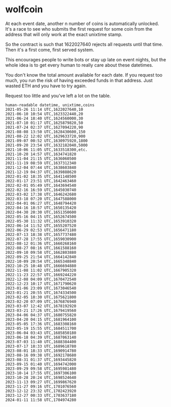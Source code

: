 # wolfcoin

At each event date, another n number of coins is automatically
unlocked. It's a race to see who submits the first request for
some coin from the address that will only work at the exact
unixtime stamp.

So the contract is such that 1622027640 rejects all requests
until that time. Then it's a first come, first served system.

This encourages people to write bots or stay up late on event
nights, but the whole idea is to get every human to really care
about these datetimes.

You don't know the total amount available for each date.
If you request too much, you run the risk of having exceeded funds
in that address. Just wasted ETH and you have to try again.

Request too little and you've left a lot on the table.

```
human-readable datetime, unixtime,coins
2021-05-26 11:14 UTC,1622027640,10
2021-06-10 10:54 UTC,1623322440,20
2021-06-24 18:40 UTC,1624560000,30
2021-07-10 01:17 UTC,1625879820,50
2021-07-24 02:37 UTC,1627094220,90
2021-08-08 13:50 UTC,1628430600,150
2021-08-22 12:02 UTC,1629633720,900
2021-09-07 00:52 UTC,1630975920,1800
2021-09-20 23:54 UTC,1632182040,5000
2021-10-06 11:05 UTC,1633518300,etc.
2021-10-20 14:57 UTC,1634741820
2021-11-04 21:15 UTC,1636060500
2021-11-19 08:59 UTC,1637312340
2021-12-04 07:44 UTC,1638603840
2021-12-19 04:37 UTC,1639888620
2022-01-02 18:35 UTC,1641148500
2022-01-17 23:51 UTC,1642463460
2022-02-01 05:49 UTC,1643694540
2022-02-16 16:59 UTC,1645030740
2022-03-02 17:38 UTC,1646242680
2022-03-18 07:20 UTC,1647588000
2022-04-01 06:27 UTC,1648794420
2022-04-16 18:57 UTC,1650135420
2022-04-30 20:30 UTC,1651350600
2022-05-16 04:15 UTC,1652674500
2022-05-30 11:32 UTC,1653910320
2022-06-14 11:52 UTC,1655207520
2022-06-29 02:53 UTC,1656471180
2022-07-13 18:38 UTC,1657737480
2022-07-28 17:55 UTC,1659030900
2022-08-12 01:36 UTC,1660268160
2022-08-27 08:16 UTC,1661588160
2022-09-10 09:58 UTC,1662803880
2022-09-25 21:54 UTC,1664142840
2022-10-09 20:54 UTC,1665348840
2022-10-25 10:48 UTC,1666694880
2022-11-08 11:02 UTC,1667905320
2022-11-23 22:57 UTC,1669244220
2022-12-08 04:09 UTC,1670472540
2022-12-23 10:17 UTC,1671790620
2023-01-06 23:09 UTC,1673046540
2023-01-21 20:55 UTC,1674334500
2023-02-05 18:30 UTC,1675621800
2023-02-20 07:09 UTC,1676876940
2023-03-07 12:42 UTC,1678192920
2023-03-21 17:26 UTC,1679419560
2023-04-06 04:37 UTC,1680755820
2023-04-20 04:15 UTC,1681964100
2023-05-05 17:36 UTC,1683308160
2023-05-19 15:55 UTC,1684511700
2023-06-04 03:43 UTC,1685850180
2023-06-18 04:39 UTC,1687063140
2023-07-03 11:40 UTC,1688384400
2023-07-17 18:33 UTC,1689618780
2023-08-01 18:33 UTC,1690914780
2023-08-16 09:38 UTC,1692178680
2023-08-31 01:37 UTC,1693445820
2023-09-15 01:40 UTC,1694742000
2023-09-29 09:58 UTC,1695981480
2023-10-14 17:55 UTC,1697306100
2023-10-28 20:24 UTC,1698524640
2023-11-13 09:27 UTC,1699867620
2023-11-27 09:16 UTC,1701076560
2023-12-12 23:32 UTC,1702423920
2023-12-27 00:33 UTC,1703637180
2024-01-11 11:58 UTC,1704974280
```
